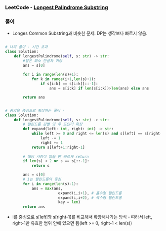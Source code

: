 ### LeetCode - [Longest Palindrome Substring](https://leetcode.com/problems/longest-palindromic-substring/)

### 풀이

* Longes Common Substring과 비슷한 문제. DP는 생각보다 빠르지 않음.


```Python

# 나의 풀이 - 시간 초과
class Solution:
    def longestPalindrome(self, s: str) -> str:
        #답은 최소 한글자 이상
        ans = s[0]
        
        for i in range(len(s)+1):
            for k in range(i+1,len(s)+1):
                if s[i:k] == s[i:k][::-1]:
                    ans = s[i:k] if len(s[i:k])>len(ans) else ans

        return ans


# 중앙을 중심으로 확장하는 풀이 - 
class Solution:
    def longestPalindrome(self, s: str) -> str:
        # 팰린드롬 판별 및 투 포인터 확장
        def expand(left: int, right: int) -> str:
            while left >= 0 and right <= len(s) and s[left] == s[right-1]:
                left -= 1
                right += 1
            return s[left+1:right-1]
        
        # 해당 사항이 없을 땐 빠르게 return
        if len(s) < 2 or s == s[::-1]:
            return s

        ans = s[0]
        # i는 팰린드롬의 중심
        for i in range(len(s)-1):
            ans = max(ans, 
                        expand(i,i+1), # 홀수형 팰린드롬
                        expand(i,i+2), # 짝수형 팰린드롬
                        key = len)
        return ans
```

* i를 중심으로 s[left]와 s[right-1]를 비교해서 확장해나가는 방식 - 따라서 left, right-1만 유효한 범위 안에 있으면 됨(left >= 0, right-1 < len(s))

